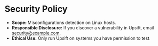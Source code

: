 # Security Policy

- **Scope:** Misconfigurations detection on Linux hosts.
- **Responsible Disclosure:** If you discover a vulnerability in Upsift, email security@example.com.
- **Ethical Use:** Only run Upsift on systems you have permission to test.
